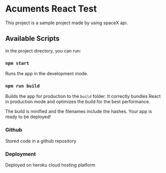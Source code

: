 # Acuments React Test

This project is a sample project made by using spaceX api.

## Available Scripts

In the project directory, you can run:

### `npm start`

Runs the app in the development mode.

### `npm run build`

Builds the app for production to the `build` folder.
It correctly bundles React in production mode and optimizes the build for the best performance.

The build is minified and the filenames include the hashes.
Your app is ready to be deployed!

### Github

Stored code in a github repository 


### Deployment 

Deployed on heroku cloud hosting platform